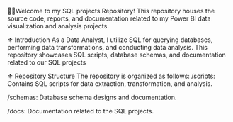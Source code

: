 📢📢Welcome to my SQL  projects Repository! This repository houses the source code, reports, and documentation related to my Power BI data visualization and analysis projects. 

⚜ Introduction 
As a Data Analyst, I utilize SQL for querying databases, performing data transformations, and conducting data analysis.
This repository showcases SQL scripts, database schemas, and documentation related to our SQL projects


⚜ Repository Structure The repository is organized as follows:
/scripts: Contains SQL scripts for data extraction, transformation, and analysis.

/schemas: Database schema designs and documentation.

/docs: Documentation related to the SQL projects.
